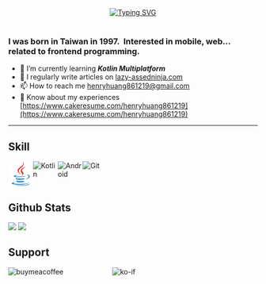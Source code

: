 <div align="center">
  <a href="https://git.io/typing-svg"><img src="https://readme-typing-svg.demolab.com?font=PT+Mono&size=32&duration=3000&pause=1000&color=39FF14&center=true&vCenter=true&width=500&lines=I'm+Henry+Huang.;I'm+an+Android+developer." alt="Typing SVG" /></a><br/>
  <img style="width: 20%;" src="https://profile-counter.glitch.me/henryhuang1219/count.svg" alt="" />
</div>

<h3 align="left">
  I was born in Taiwan in 1997.&nbsp&nbspInterested in mobile, web... related to frontend programming.<br/>
</h3>

- 🌱 I’m currently learning ***Kotlin Multiplatform***
- 📝 I regularly write articles on [lazy-assedninja.com](https://lazy-assedninja.com)
- 📫 How to reach me henryhuang861219@gmail.com
- 📄 Know about my experiences [https://www.cakeresume.com/henryhuang861219](https://www.cakeresume.com/henryhuang861219)

---


## Skill
<div>
  <img align="left" height="50" width="50" src="https://raw.githubusercontent.com/devicons/devicon/master/icons/java/java-original.svg" alt="Java" />
  <img align="left" height="50" width="50" src="https://cdn.simpleicons.org/Kotlin" alt="Kotlin" />
  <img align="left" height="50" width="50" src="https://cdn.simpleicons.org/Android" alt="Android" />
  <img align="left" height="50" width="50" src="https://cdn.simpleicons.org/Git" alt="Git" />
  <br/><br/><br/>
</div>

## Github Stats  
<div align="left">
  <img src="https://github-readme-stats.vercel.app/api?username=henryhuang1219&hide=issues&show_icons=true&count_private=true&line_height=24&hide_border=true&title_color=39FF14&icon_color=39FF14&text_color=fff&bg_color=000" />
  <img src="https://github-readme-stats.vercel.app/api/top-langs/?username=henryhuang1219&show_icons=true&hide_border=true&layout=compact&title_color=39FF14&icon_color=39FF14&text_color=fff&bg_color=000" />
</div>

## Support
<div>
  <a href="https://www.buymeacoffee.com/https://www.buymeacoffee.com/henryhuang">
    <img align="left" src="https://cdn.buymeacoffee.com/buttons/v2/default-yellow.png" height="50" width="210" alt="buymeacoffee" />
  </a>
  <a href="https://ko-fi.com/https://ko-fi.com/henryhuang">
    <img align="left" src="https://cdn.ko-fi.com/cdn/kofi3.png?v=3" height="50" width="210" alt="ko-if" />
  </a>
</div>
